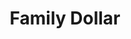 ---
title: "Family Dollar"
url: /tulsa/family-dollar-east-21st-street-south-2/
shop: variety store
---